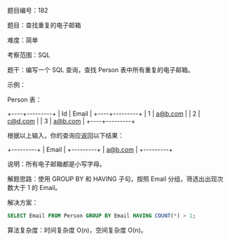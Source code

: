 题目编号：182

题目：查找重复的电子邮箱

难度：简单

考察范围：SQL

题干：编写一个 SQL 查询，查找 Person 表中所有重复的电子邮箱。

示例：

Person 表：

+----+---------+
| Id | Email   |
+----+---------+
| 1  | a@b.com |
| 2  | c@d.com |
| 3  | a@b.com |
+----+---------+

根据以上输入，你的查询应返回以下结果：

+---------+
| Email   |
+---------+
| a@b.com |
+---------+

说明：所有电子邮箱都是小写字母。

解题思路：使用 GROUP BY 和 HAVING 子句，按照 Email 分组，筛选出出现次数大于 1 的 Email。

解决方案：

```sql
SELECT Email FROM Person GROUP BY Email HAVING COUNT(*) > 1;
```

算法复杂度：时间复杂度 O(n)，空间复杂度 O(n)。